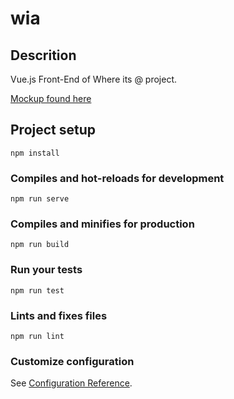 # wia

## Descrition
Vue.js Front-End of Where its @ project.

[Mockup found here](https://www.figma.com/file/RepGAyw1p3xcWlS1etkNxgP3/Where-its?node-id=0%3A1)


## Project setup
```
npm install
```

### Compiles and hot-reloads for development
```
npm run serve
```

### Compiles and minifies for production
```
npm run build
```

### Run your tests
```
npm run test
```

### Lints and fixes files
```
npm run lint
```

### Customize configuration
See [Configuration Reference](https://cli.vuejs.org/config/).
